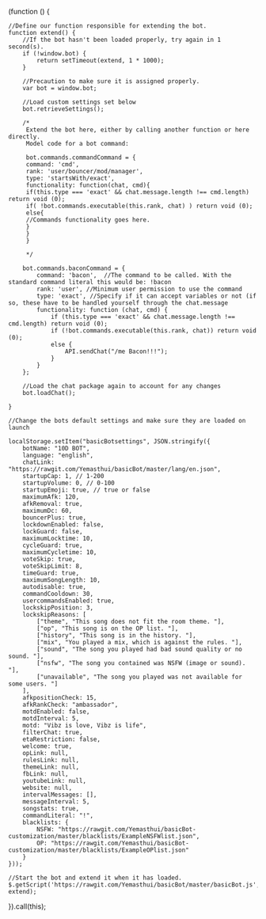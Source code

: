 (function () {

    //Define our function responsible for extending the bot.
    function extend() {
        //If the bot hasn't been loaded properly, try again in 1 second(s).
        if (!window.bot) {
            return setTimeout(extend, 1 * 1000);
        }

        //Precaution to make sure it is assigned properly.
        var bot = window.bot;

        //Load custom settings set below
        bot.retrieveSettings();

        /*
         Extend the bot here, either by calling another function or here directly.
         Model code for a bot command:

         bot.commands.commandCommand = {
         command: 'cmd',
         rank: 'user/bouncer/mod/manager',
         type: 'startsWith/exact',
         functionality: function(chat, cmd){
         if(this.type === 'exact' && chat.message.length !== cmd.length) return void (0);
         if( !bot.commands.executable(this.rank, chat) ) return void (0);
         else{
         //Commands functionality goes here.
         }
         }
         }

         */

        bot.commands.baconCommand = {
            command: 'bacon',  //The command to be called. With the standard command literal this would be: !bacon
            rank: 'user', //Minimum user permission to use the command
            type: 'exact', //Specify if it can accept variables or not (if so, these have to be handled yourself through the chat.message
            functionality: function (chat, cmd) {
                if (this.type === 'exact' && chat.message.length !== cmd.length) return void (0);
                if (!bot.commands.executable(this.rank, chat)) return void (0);
                else {
                    API.sendChat("/me Bacon!!!");
                }
            }
        };

        //Load the chat package again to account for any changes
        bot.loadChat();

    }

    //Change the bots default settings and make sure they are loaded on launch

    localStorage.setItem("basicBotsettings", JSON.stringify({
        botName: "10D BOT",
        language: "english",
        chatLink: "https://rawgit.com/Yemasthui/basicBot/master/lang/en.json",
        startupCap: 1, // 1-200
        startupVolume: 0, // 0-100
        startupEmoji: true, // true or false
        maximumAfk: 120,
        afkRemoval: true,
        maximumDc: 60,
        bouncerPlus: true,
        lockdownEnabled: false,
        lockGuard: false,
        maximumLocktime: 10,
        cycleGuard: true,
        maximumCycletime: 10,
        voteSkip: true,
        voteSkipLimit: 8,
        timeGuard: true,
        maximumSongLength: 10,
        autodisable: true,
        commandCooldown: 30,
        usercommandsEnabled: true,
        lockskipPosition: 3,
        lockskipReasons: [
            ["theme", "This song does not fit the room theme. "],
            ["op", "This song is on the OP list. "],
            ["history", "This song is in the history. "],
            ["mix", "You played a mix, which is against the rules. "],
            ["sound", "The song you played had bad sound quality or no sound. "],
            ["nsfw", "The song you contained was NSFW (image or sound). "],
            ["unavailable", "The song you played was not available for some users. "]
        ],
        afkpositionCheck: 15,
        afkRankCheck: "ambassador",
        motdEnabled: false,
        motdInterval: 5,
        motd: "Vibz is love, Vibz is life",
        filterChat: true,
        etaRestriction: false,
        welcome: true,
        opLink: null,
        rulesLink: null,
        themeLink: null,
        fbLink: null,
        youtubeLink: null,
        website: null,
        intervalMessages: [],
        messageInterval: 5,
        songstats: true,
        commandLiteral: "!",
        blacklists: {
            NSFW: "https://rawgit.com/Yemasthui/basicBot-customization/master/blacklists/ExampleNSFWlist.json",
            OP: "https://rawgit.com/Yemasthui/basicBot-customization/master/blacklists/ExampleOPlist.json"
        }
    }));

    //Start the bot and extend it when it has loaded.
    $.getScript('https://rawgit.com/Yemasthui/basicBot/master/basicBot.js', extend);

}).call(this);
